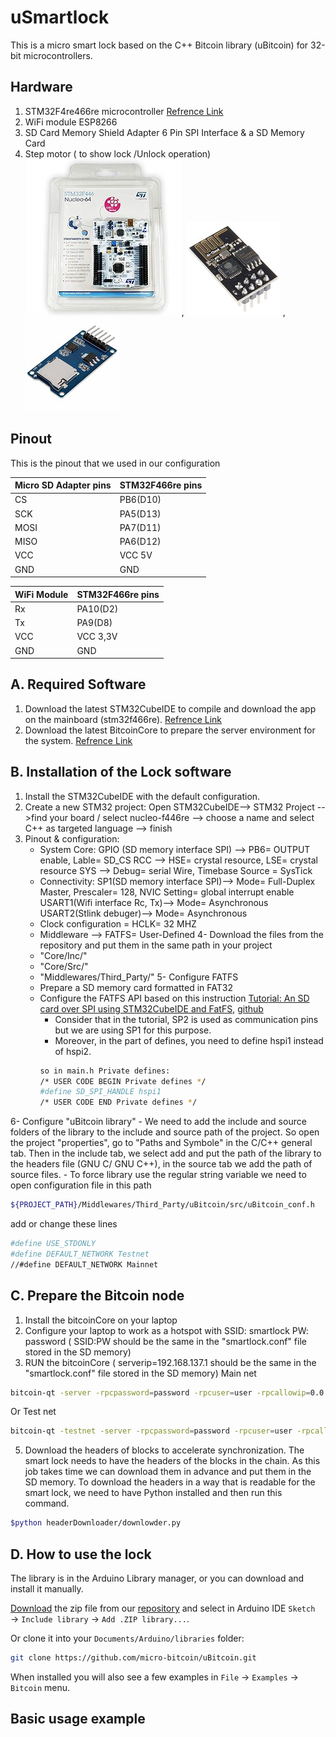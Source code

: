 # uSmartlock

This is a micro smart lock based on the C++ Bitcoin library (uBitcoin) for 32-bit microcontrollers. 

## Hardware
1. STM32F4re466re microcontroller [Refrence Link](https://www.st.com/en/evaluation-tools/nucleo-f446re.html)  
2. WiFi module ESP8266 
3. SD Card Memory Shield Adapter 6 Pin SPI Interface & a SD Memory Card
4. Step motor ( to show lock /Unlock operation) </br>
![image](images/stm32F466re.jpg), ![image](images/ESP-01(ESP8266).jpg) , ![image](images/SD_Memory_Modul.jpg) 
## Pinout
This is the pinout that we used in our configuration 

| Micro SD Adapter pins  | STM32F466re pins |
| ------------- | ------------- |
| CS            | PB6(D10)  |
| SCK           | PA5(D13)  |
| MOSI          | PA7(D11)  |
| MISO          | PA6(D12)  |
| VCC           | VCC 5V    |
| GND           | GND       |

| WiFi Module   | STM32F466re pins |
| ------------- | -------------    |
| Rx            | PA10(D2)         |
| Tx            | PA9(D8)          |
| VCC           | VCC 3,3V         |
| GND           | GND              |

## A. Required Software
1. Download the latest STM32CubeIDE to compile and download the app on the mainboard (stm32f466re). [Refrence Link](https://www.st.com/en/evaluation-tools/nucleo-f446re.html)
2. Download the latest BitcoinCore to prepare the server environment for the system. [Refrence Link](https://bitcoin.org/en/bitcoin-core/)


## B. Installation of the Lock software 

1. Install the STM32CubeIDE with the default configuration.
2. Create a new STM32 project: Open STM32CubeIDE--> STM32 Project -->find your board / select nucleo-f446re --> choose a name and select C++ as targeted language --> finish
3. Pinout & configuration:
   - System Core:
     GPIO (SD memory interface SPI) --> PB6= OUTPUT enable, Lable= SD_CS
     RCC --> HSE= crystal resource, LSE= crystal resource
     SYS --> Debug= serial Wire, Timebase Source = SysTick
   - Connectivity:
     SP1(SD memory interface SPI)--> Mode= Full-Duplex Master, Prescaler= 128, NVIC Setting= global interrupt enable
     USART1(Wifi interface Rc, Tx)--> Mode= Asynchronous
     USART2(Stlink debuger)--> Mode= Asynchronous
    - Clock configuration = HCLK= 32 MHZ
    - Middleware --> FATFS= User-Defined
  4- Download the files from the repository and put them in the same path in your project
   - "Core/Inc/"
   - "Core/Src/"
   - "Middlewares/Third_Party/"
  5- Configure FATFS
   - Prepare a SD memory card formatted in FAT32 
   - Configure the FATFS API based on this instruction [Tutorial: An SD card over SPI using STM32CubeIDE and FatFS](https://01001000.xyz/2020-08-09-Tutorial-STM32CubeIDE-SD-card/), [github](https://github.com/kiwih/cubeide-sd-card/tree/master)     
      - Consider that in the tutorial, SP2 is used as communication pins but we are using SP1 for this purpose.
      - Moreover, in the part of defines, you need to define hspi1 instead of hspi2.  
      ```sh
      so in main.h Private defines:
      /* USER CODE BEGIN Private defines */
      #define SD_SPI_HANDLE hspi1
      /* USER CODE END Private defines */
      ```
  6- Configure "uBitcoin library"
     - We need to add the include and source folders of the library to the include and source path of the project. So open the project "properties", go to "Paths and Symbole" in the C/C++ general tab. Then in the include tab, we select add and put the path of the library to the headers file (GNU C/ GNU C++), in the source tab we add the path of source files.
     - To force library use the regular string variable we need to open configuration file in this path
```sh
${PROJECT_PATH}/Middlewares/Third_Party/uBitcoin/src/uBitcoin_conf.h
```

add or change these lines

```sh
#define USE_STDONLY
#define DEFAULT_NETWORK Testnet
//#define DEFAULT_NETWORK Mainnet
```

  ## C. Prepare the Bitcoin node
  1. Install the bitcoinCore on your laptop
  2. Configure your laptop to work as a hotspot with SSID: smartlock  PW: password ( SSID:PW should be the same in the "smartlock.conf" file stored in the SD memory)
  3. RUN the bitcoinCore ( serverip=192.168.137.1 should be the same in the "smartlock.conf" file stored in the SD memory)
Main net
```sh
bitcoin-qt -server -rpcpassword=password -rpcuser=user -rpcallowip=0.0.0.0/0 -rpcbind=192.168.137.1
```
Or
Test net
```sh
bitcoin-qt -testnet -server -rpcpassword=password -rpcuser=user -rpcallowip=0.0.0.0/0 -rpcbind=192.168.137.1
```
  5. Download the headers of blocks to accelerate synchronization. The smart lock needs to have the headers of the blocks in the chain. As this job takes time we can download them in advance and put them in the SD memory. To download the headers in a way that is readable for the smart lock, we need to have Python installed and then run this command.
```sh
$python headerDownloader/downlowder.py
```     

 ## D. How to use the lock
  
      


The library is  in the Arduino Library manager, or you can download and install it manually.

[Download](https://github.com/micro-bitcoin/uBitcoin/archive/master.zip) the zip file from our [repository](https://github.com/micro-bitcoin/uBitcoin/) and select in Arduino IDE `Sketch` → `Include library` → `Add .ZIP library...`.

Or clone it into your `Documents/Arduino/libraries` folder:

```sh
git clone https://github.com/micro-bitcoin/uBitcoin.git
```

When installed you will also see a few examples in `File` → `Examples` → `Bitcoin` menu.

## Basic usage example


